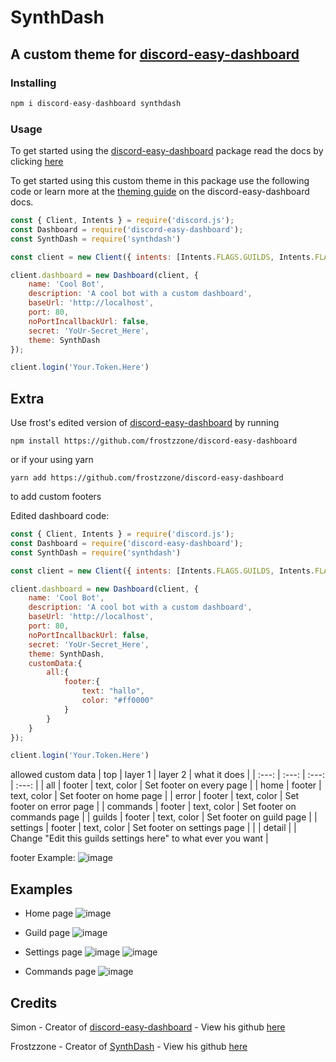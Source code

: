 # SynthDash
## A custom theme for [discord-easy-dashboard](https://github.com/SimonLeclere/discord-easy-dashboard)

### Installing

```js
npm i discord-easy-dashboard synthdash
```

### Usage

To get started using the [discord-easy-dashboard](https://github.com/SimonLeclere/discord-easy-dashboard) package read the docs by clicking [here](https://github.com/SimonLeclere/discord-easy-dashboard/blob/master/docs/gettingStarted.md)

To get started using this custom theme in this package use the following code or learn more at the [theming guide](https://github.com/SimonLeclere/discord-easy-dashboard/blob/master/docs/THEMING.md) on the discord-easy-dashboard docs.

```js
const { Client, Intents } = require('discord.js');
const Dashboard = require('discord-easy-dashboard');
const SynthDash = require('synthdash')

const client = new Client({ intents: [Intents.FLAGS.GUILDS, Intents.FLAGS.GUILD_MESSAGES] });

client.dashboard = new Dashboard(client, {
    name: 'Cool Bot',
    description: 'A cool bot with a custom dashboard',
    baseUrl: 'http://localhost',
    port: 80,
    noPortIncallbackUrl: false,
    secret: 'YoUr-Secret_Here',
    theme: SynthDash
});

client.login('Your.Token.Here')
```

## Extra

Use frost's edited version of [discord-easy-dashboard](https://github.com/SimonLeclere/discord-easy-dashboard) by running 

    npm install https://github.com/frostzzone/discord-easy-dashboard
   
or if your using yarn

    yarn add https://github.com/frostzzone/discord-easy-dashboard
    
to add custom footers

Edited dashboard code:
```js
const { Client, Intents } = require('discord.js');
const Dashboard = require('discord-easy-dashboard');
const SynthDash = require('synthdash')

const client = new Client({ intents: [Intents.FLAGS.GUILDS, Intents.FLAGS.GUILD_MESSAGES] });

client.dashboard = new Dashboard(client, {
    name: 'Cool Bot',
    description: 'A cool bot with a custom dashboard',
    baseUrl: 'http://localhost',
    port: 80,
    noPortIncallbackUrl: false,
    secret: 'YoUr-Secret_Here',
    theme: SynthDash,
    customData:{
        all:{
            footer:{
                text: "hallo",
                color: "#ff0000"
            }
        }
    }
});

client.login('Your.Token.Here')
```

allowed custom data
| top      | layer 1  | layer 2     | what it does                |
| :---:    | :---:    | :---:       | :---:                       |
| all      | footer   | text, color | Set footer on every page    |
| home     | footer   | text, color | Set footer on home page     |
| error    | footer   | text, color | Set footer on error page    |
| commands | footer   | text, color | Set footer on commands page |
| guilds   | footer   | text, color | Set footer on guild page    |
| settings | footer   | text, color | Set footer on settings page |
|          | detail   |             | Change "Edit this guilds settings here" to what ever you want |

footer Example:
![image](https://user-images.githubusercontent.com/65735427/192074063-1a580eb3-7dda-4436-a181-933b70d35555.png)

## Examples
- Home page
![image](https://user-images.githubusercontent.com/65735427/192072766-3aec5585-6c33-4fa9-bb42-c845991c141b.png)

- Guild page
![image](https://user-images.githubusercontent.com/65735427/192073011-f0bf91f1-2940-493d-8185-5fe971cd30ae.png)

- Settings page
![image](https://user-images.githubusercontent.com/65735427/192073221-8b124cba-73b9-4b0f-b2eb-a1d693269ff7.png)
![image](https://user-images.githubusercontent.com/65735427/192073392-b218e564-98ad-4109-81dc-83e32a2694d3.png)

- Commands page
![image](https://user-images.githubusercontent.com/65735427/192073453-43d409ef-b842-4b36-bf52-851455440ec6.png)

## Credits

Simon - Creator of [discord-easy-dashboard](https://github.com/SimonLeclere/discord-easy-dashboard) - View his github [here](https://github.com/SimonLeclere)

Frostzzone - Creator of [SynthDash](https://npmjs.com/package/synthdash) - View his github [here](https://github.com/frostzzone)
